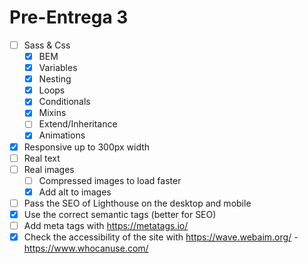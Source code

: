 # Pre-Entrega 3

- [ ] Sass & Css
    - [x] BEM
    - [x] Variables
    - [x] Nesting
    - [x] Loops
    - [x] Conditionals
    - [x] Mixins
    - [ ] Extend/Inheritance
    - [x] Animations
- [x] Responsive up to 300px width
- [ ] Real text
- [ ] Real images
    - [ ] Compressed images to load faster
    - [x] Add alt to images
- [ ] Pass the SEO of Lighthouse on the desktop and mobile
- [x] Use the correct semantic tags (better for SEO)
- [ ] Add meta tags with https://metatags.io/
- [x] Check the accessibility of the site with https://wave.webaim.org/ - https://www.whocanuse.com/
